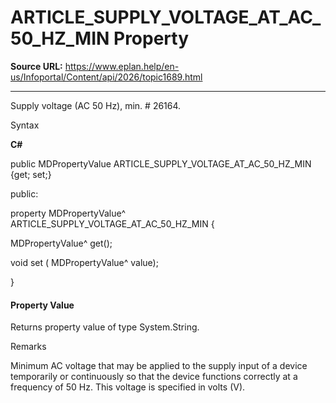 # ARTICLE_SUPPLY_VOLTAGE_AT_AC_50_HZ_MIN Property

**Source URL:** https://www.eplan.help/en-us/Infoportal/Content/api/2026/topic1689.html

---

Supply voltage (AC 50 Hz), min. # 26164.

Syntax

**C#**



public MDPropertyValue ARTICLE_SUPPLY_VOLTAGE_AT_AC_50_HZ_MIN {get; set;}

public:

property MDPropertyValue^ ARTICLE_SUPPLY_VOLTAGE_AT_AC_50_HZ_MIN {

   MDPropertyValue^ get();

   void set (    MDPropertyValue^ value);

}


#### Property Value

Returns property value of type System.String.

Remarks

Minimum AC voltage that may be applied to the supply input of a device temporarily or continuously so that the device functions correctly at a frequency of 50 Hz. This voltage is specified in volts (V).
